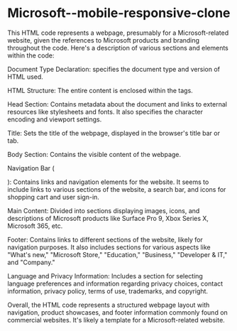 ﻿# Microsoft--mobile-responsive-clone


This HTML code represents a webpage, presumably for a Microsoft-related website, given the references to Microsoft products and branding throughout the code. Here's a description of various sections and elements within the code:

Document Type Declaration: <!doctype html> specifies the document type and version of HTML used.

HTML Structure: The entire content is enclosed within the <html> tags.

Head Section: Contains metadata about the document and links to external resources like stylesheets and fonts. It also specifies the character encoding and viewport settings.

Title: Sets the title of the webpage, displayed in the browser's title bar or tab.

Body Section: Contains the visible content of the webpage.

Navigation Bar (<nav>): Contains links and navigation elements for the website. It seems to include links to various sections of the website, a search bar, and icons for shopping cart and user sign-in.

Main Content: Divided into sections displaying images, icons, and descriptions of Microsoft products like Surface Pro 9, Xbox Series X, Microsoft 365, etc.

Footer: Contains links to different sections of the website, likely for navigation purposes. It also includes sections for various aspects like "What's new," "Microsoft Store," "Education," "Business," "Developer & IT," and "Company."

Language and Privacy Information: Includes a section for selecting language preferences and information regarding privacy choices, contact information, privacy policy, terms of use, trademarks, and copyright.

Overall, the HTML code represents a structured webpage layout with navigation, product showcases, and footer information commonly found on commercial websites. It's likely a template for a Microsoft-related website.
